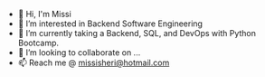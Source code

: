 - 👋 Hi, I'm Missi
- 👀 I’m interested in Backend Software Engineering
- 🌱 I’m currently taking a Backend, SQL, and DevOps with Python Bootcamp.
- 💞️ I’m looking to collaborate on ...
- 📫 Reach me @ missisheri@hotmail.com

